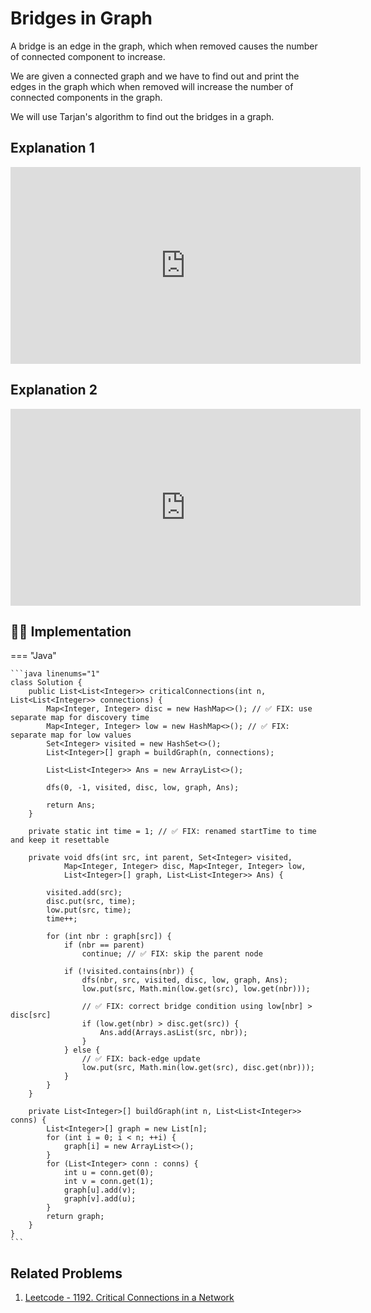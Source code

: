 # Bridges in Graph

A bridge is an edge in the graph, which when removed causes the number of connected component to increase.

We are given a connected graph and we have to find out and print the edges in the graph which when removed will increase the number of connected components in the graph.

We will use Tarjan's algorithm to find out the bridges in a graph.

## Explanation 1

<iframe width="560" height="315" src="https://www.youtube.com/embed/CsGP_s_3GWg?si=Z_KW6IjdFYBtR5dm" title="YouTube video player" frameborder="0" allow="accelerometer; autoplay; clipboard-write; encrypted-media; gyroscope; picture-in-picture; web-share" referrerpolicy="strict-origin-when-cross-origin" allowfullscreen></iframe>

## Explanation 2

<iframe width="560" height="315" src="https://www.youtube.com/embed/qrAub5z8FeA?si=nJQSkcTnJGw51LFa" title="YouTube video player" frameborder="0" allow="accelerometer; autoplay; clipboard-write; encrypted-media; gyroscope; picture-in-picture; web-share" referrerpolicy="strict-origin-when-cross-origin" allowfullscreen></iframe>

## 🧑‍💻 Implementation

=== "Java"

    ```java linenums="1"
    class Solution {
		public List<List<Integer>> criticalConnections(int n, List<List<Integer>> connections) {
			Map<Integer, Integer> disc = new HashMap<>(); // ✅ FIX: use separate map for discovery time
			Map<Integer, Integer> low = new HashMap<>(); // ✅ FIX: separate map for low values
			Set<Integer> visited = new HashSet<>();
			List<Integer>[] graph = buildGraph(n, connections);

			List<List<Integer>> Ans = new ArrayList<>();

			dfs(0, -1, visited, disc, low, graph, Ans);

			return Ans;
		}

		private static int time = 1; // ✅ FIX: renamed startTime to time and keep it resettable

		private void dfs(int src, int parent, Set<Integer> visited,
				Map<Integer, Integer> disc, Map<Integer, Integer> low,
				List<Integer>[] graph, List<List<Integer>> Ans) {

			visited.add(src);
			disc.put(src, time);
			low.put(src, time);
			time++;

			for (int nbr : graph[src]) {
				if (nbr == parent)
					continue; // ✅ FIX: skip the parent node

				if (!visited.contains(nbr)) {
					dfs(nbr, src, visited, disc, low, graph, Ans);
					low.put(src, Math.min(low.get(src), low.get(nbr)));

					// ✅ FIX: correct bridge condition using low[nbr] > disc[src]
					if (low.get(nbr) > disc.get(src)) {
						Ans.add(Arrays.asList(src, nbr));
					}
				} else {
					// ✅ FIX: back-edge update
					low.put(src, Math.min(low.get(src), disc.get(nbr)));
				}
			}
		}

		private List<Integer>[] buildGraph(int n, List<List<Integer>> conns) {
			List<Integer>[] graph = new List[n];
			for (int i = 0; i < n; ++i) {
				graph[i] = new ArrayList<>();
			}
			for (List<Integer> conn : conns) {
				int u = conn.get(0);
				int v = conn.get(1);
				graph[u].add(v);
				graph[v].add(u);
			}
			return graph;
		}
	}
	```

## Related Problems

1. [Leetcode - 1192. Critical Connections in a Network](https://leetcode.com/problems/critical-connections-in-a-network/)